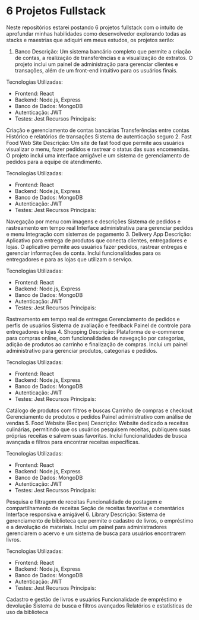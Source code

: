 # 6 Projetos Fullstack

Neste repositórios estarei postando 6 projetos fullstack com o intuito de aprofundar minhas habilidades como desenvolvedor explorando todas as stacks e maestrias que adiquiri em meus estudos, os projetos serão:

1. Banco
Descrição: Um sistema bancário completo que permite a criação de contas, a realização de transferências e a visualização de extratos. O projeto inclui um painel de administração para gerenciar clientes e transações, além de um front-end intuitivo para os usuários finais.

Tecnologias Utilizadas:

 - Frontend: React
 - Backend: Node.js, Express
 - Banco de Dados: MongoDB
 - Autenticação: JWT
 - Testes: Jest
Recursos Principais:

Criação e gerenciamento de contas bancárias
Transferências entre contas
Histórico e relatórios de transações
Sistema de autenticação seguro
2. Fast Food Web Site
Descrição: Um site de fast food que permite aos usuários visualizar o menu, fazer pedidos e rastrear o status das suas encomendas. O projeto inclui uma interface amigável e um sistema de gerenciamento de pedidos para a equipe de atendimento.

Tecnologias Utilizadas:

 - Frontend: React
 - Backend: Node.js, Express
 - Banco de Dados: MongoDB
 - Autenticação: JWT
 - Testes: Jest
Recursos Principais:

Navegação por menu com imagens e descrições
Sistema de pedidos e rastreamento em tempo real
Interface administrativa para gerenciar pedidos e menu
Integração com sistemas de pagamento
3. Delivery App
Descrição: Aplicativo para entrega de produtos que conecta clientes, entregadores e lojas. O aplicativo permite aos usuários fazer pedidos, rastrear entregas e gerenciar informações de conta. Inclui funcionalidades para os entregadores e para as lojas que utilizam o serviço.

Tecnologias Utilizadas:

 - Frontend: React
 - Backend: Node.js, Express
 - Banco de Dados: MongoDB
 - Autenticação: JWT
 - Testes: Jest
Recursos Principais:

Rastreamento em tempo real de entregas
Gerenciamento de pedidos e perfis de usuários
Sistema de avaliação e feedback
Painel de controle para entregadores e lojas
4. Shopping
Descrição: Plataforma de e-commerce para compras online, com funcionalidades de navegação por categorias, adição de produtos ao carrinho e finalização de compras. Inclui um painel administrativo para gerenciar produtos, categorias e pedidos.

Tecnologias Utilizadas:

 - Frontend: React
 - Backend: Node.js, Express
 - Banco de Dados: MongoDB
 - Autenticação: JWT
 - Testes: Jest
Recursos Principais:

Catálogo de produtos com filtros e buscas
Carrinho de compras e checkout
Gerenciamento de produtos e pedidos
Painel administrativo com análise de vendas
5. Food Website (Recipes)
Descrição: Website dedicado a receitas culinárias, permitindo que os usuários pesquisem receitas, publiquem suas próprias receitas e salvem suas favoritas. Inclui funcionalidades de busca avançada e filtros para encontrar receitas específicas.

Tecnologias Utilizadas:

 - Frontend: React
 - Backend: Node.js, Express
 - Banco de Dados: MongoDB
 - Autenticação: JWT
 - Testes: Jest
Recursos Principais:

Pesquisa e filtragem de receitas
Funcionalidade de postagem e compartilhamento de receitas
Seção de receitas favoritas e comentários
Interface responsiva e amigável
6. Library
Descrição: Sistema de gerenciamento de biblioteca que permite o cadastro de livros, o empréstimo e a devolução de materiais. Inclui um painel para administradores gerenciarem o acervo e um sistema de busca para usuários encontrarem livros.

Tecnologias Utilizadas:

 - Frontend: React
 - Backend: Node.js, Express
 - Banco de Dados: MongoDB
 - Autenticação: JWT
 - Testes: Jest
Recursos Principais:

Cadastro e gestão de livros e usuários
Funcionalidade de empréstimo e devolução
Sistema de busca e filtros avançados
Relatórios e estatísticas de uso da biblioteca
